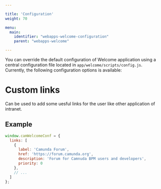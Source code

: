 ```yaml
---

title: 'Configuration'
weight: 70

menu:
  main:
    identifier: "webapps-welcome-configuration"
    parent: "webapps-welcome"

---
```



You can override the default configuration of Welcome application using a central configuration file
located in `app/welcome/scripts/config.js`. Currently, the following configuration options is
available:

# Custom links

Can be used to add some uesful links for the user like other application of intranet.


## Example

```javascript
window.camWelcomeConf = {
  links: [
    {
      label: 'Camunda Forum',
      href: 'https://forum.camunda.org',
      description: 'Forum for Camnuda BPM users and developers',
      priority: 0
    },
    // ...
  ]
};
```
